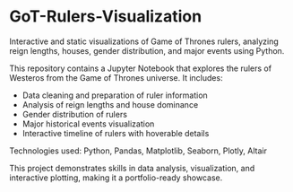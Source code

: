 # GoT-Rulers-Visualization
Interactive and static visualizations of Game of Thrones rulers, analyzing reign lengths, houses, gender distribution, and major events using Python.

This repository contains a Jupyter Notebook that explores the rulers of Westeros from the Game of Thrones universe. 
It includes:

- Data cleaning and preparation of ruler information
- Analysis of reign lengths and house dominance
- Gender distribution of rulers
- Major historical events visualization
- Interactive timeline of rulers with hoverable details

Technologies used: Python, Pandas, Matplotlib, Seaborn, Plotly, Altair

This project demonstrates skills in data analysis, visualization, and interactive plotting, making it a portfolio-ready showcase.
